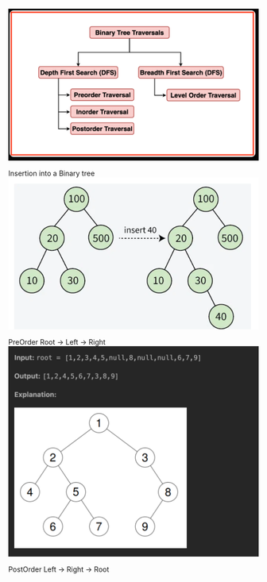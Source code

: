 ![img.png](img.png)

Insertion into a Binary tree
![img_1.png](img_1.png)

PreOrder
Root -> Left -> Right
![img_2.png](img_2.png)

PostOrder
Left -> Right -> Root